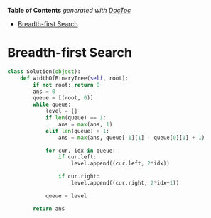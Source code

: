 <!-- START doctoc generated TOC please keep comment here to allow auto update -->
<!-- DON'T EDIT THIS SECTION, INSTEAD RE-RUN doctoc TO UPDATE -->
**Table of Contents**  *generated with [DocToc](https://github.com/thlorenz/doctoc)*

- [Breadth-first Search](#breadth-first-search)

<!-- END doctoc generated TOC please keep comment here to allow auto update -->

# Breadth-first Search

```python
class Solution(object):
    def widthOfBinaryTree(self, root):
        if not root: return 0
        ans = 0
        queue = [(root, 0)]
        while queue:
            level = []
            if len(queue) == 1:
                ans = max(ans, 1)
            elif len(queue) > 1:
                ans = max(ans, queue[-1][1] - queue[0][1] + 1)

            for cur, idx in queue:
                if cur.left:
                    level.append((cur.left, 2*idx))

                if cur.right:
                    level.append((cur.right, 2*idx+1))

            queue = level

        return ans
```
